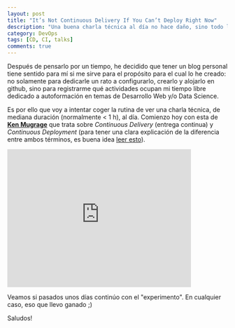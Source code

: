 ```yaml
---
layout: post
title: "It’s Not Continuous Delivery If You Can’t Deploy Right Now"
description: "Una buena charla técnica al día no hace daño, sino todo lo contrario"
category: DevOps
tags: [CD, CI, talks]
comments: true
---
```


Después de pensarlo por un tiempo, he decidido que tener un blog personal tiene sentido para mí si me sirve para el propósito para el cual lo he creado: no solamente para dedicarle un rato a configurarlo, crearlo y alojarlo en github, sino para registrarme qué actividades ocupan mi tiempo libre dedicado a autoformación en temas de Desarrollo Web y/o Data Science. 

Es por ello que voy a intentar coger la rutina de ver una charla técnica, de mediana duración (normalmente < 1 h), al día. Comienzo hoy con esta de [**Ken Mugrage**](https://kenmugrage.com/) que trata sobre _Continuous Delivery_ (entrega continua) y _Continuous Deployment_ (para tener una clara explicación de la diferencia entre ambos términos, es buena idea [leer esto](https://puppet.com/blog/continuous-delivery-vs-continuous-deployment-what-s-diff)).

<iframe width="420" height="315" src="https://www.youtube.com/embed/po712VIZZ7M" frameborder="0" allowfullscreen>&nbsp;</iframe>

Veamos si pasados unos días continúo con el "experimento". En cualquier caso, eso que llevo ganado ;)

Saludos!